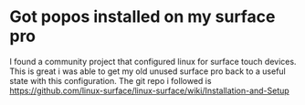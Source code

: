 # Got popos installed on my surface pro

I found a community project that configured linux for surface touch
devices. This is great i was able to get my old unused surface pro back
to a useful state with this configuration. The git repo i followed is https://github.com/linux-surface/linux-surface/wiki/Installation-and-Setup

